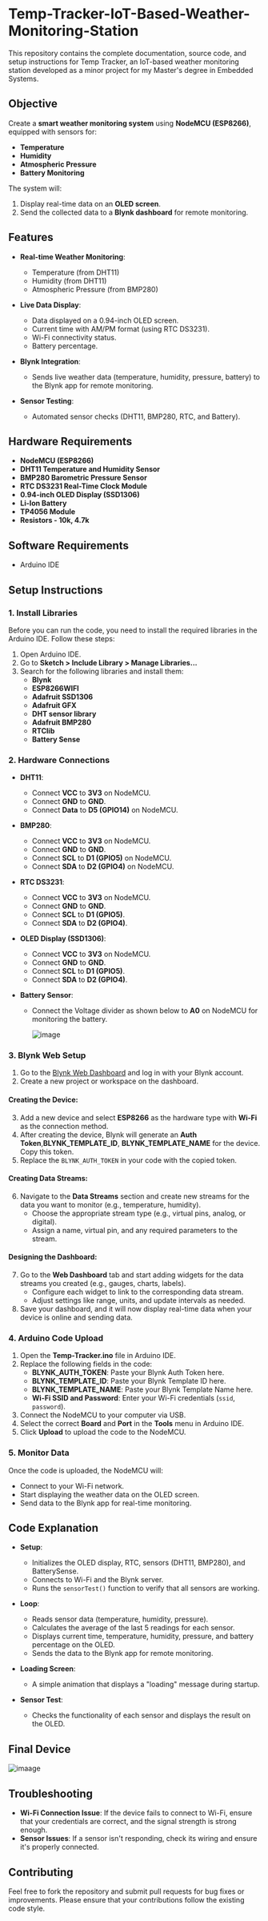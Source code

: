 # Temp-Tracker-IoT-Based-Weather-Monitoring-Station
This repository contains the complete documentation, source code, and setup instructions for Temp Tracker, an IoT-based weather monitoring station developed as a minor project for my Master's degree in Embedded Systems.

## Objective  

Create a **smart weather monitoring system** using **NodeMCU (ESP8266)**, equipped with sensors for:  
- **Temperature**  
- **Humidity**  
- **Atmospheric Pressure**  
- **Battery Monitoring**  

The system will:  
1. Display real-time data on an **OLED screen**.  
2. Send the collected data to a **Blynk dashboard** for remote monitoring.  

## Features

- **Real-time Weather Monitoring**:
  - Temperature (from DHT11)
  - Humidity (from DHT11)
  - Atmospheric Pressure (from BMP280)
  
- **Live Data Display**:
  - Data displayed on a 0.94-inch OLED screen.
  - Current time with AM/PM format (using RTC DS3231).
  - Wi-Fi connectivity status.
  - Battery percentage.

- **Blynk Integration**:
  - Sends live weather data (temperature, humidity, pressure, battery) to the Blynk app for remote monitoring.

- **Sensor Testing**:
  - Automated sensor checks (DHT11, BMP280, RTC, and Battery).

## Hardware Requirements

- **NodeMCU (ESP8266)**
- **DHT11 Temperature and Humidity Sensor**
- **BMP280 Barometric Pressure Sensor**
- **RTC DS3231 Real-Time Clock Module**
- **0.94-inch OLED Display (SSD1306)**
- **Li-Ion Battery**
- **TP4056 Module**
- **Resistors - 10k, 4.7k**


## Software Requirements

- Arduino IDE

## Setup Instructions

### 1. Install Libraries
Before you can run the code, you need to install the required libraries in the Arduino IDE. Follow these steps:

1. Open Arduino IDE.
2. Go to **Sketch > Include Library > Manage Libraries...**
3. Search for the following libraries and install them:
   - **Blynk**
   - **ESP8266WIFI**
   - **Adafruit SSD1306**
   - **Adafruit GFX**
   - **DHT sensor library**
   - **Adafruit BMP280**
   - **RTClib**
   - **Battery Sense**

### 2. Hardware Connections

- **DHT11**:
  - Connect **VCC** to **3V3** on NodeMCU.
  - Connect **GND** to **GND**.
  - Connect **Data** to **D5 (GPIO14)** on NodeMCU.

- **BMP280**:
  - Connect **VCC** to **3V3** on NodeMCU.
  - Connect **GND** to **GND**.
  - Connect **SCL** to **D1 (GPIO5)** on NodeMCU.
  - Connect **SDA** to **D2 (GPIO4)** on NodeMCU.

- **RTC DS3231**:
  - Connect **VCC** to **3V3** on NodeMCU.
  - Connect **GND** to **GND**.
  - Connect **SCL** to **D1 (GPIO5)**.
  - Connect **SDA** to **D2 (GPIO4)**.

- **OLED Display (SSD1306)**:
  - Connect **VCC** to **3V3** on NodeMCU.
  - Connect **GND** to **GND**.
  - Connect **SCL** to **D1 (GPIO5)**.
  - Connect **SDA** to **D2 (GPIO4)**.

- **Battery Sensor**:
  - Connect the Voltage divider as shown below to **A0** on NodeMCU for monitoring the battery.
 
    ![image](https://github.com/user-attachments/assets/2b396435-270f-4f8d-aa90-b5ea23f769f1)


### 3. Blynk Web Setup

1. Go to the [Blynk Web Dashboard](https://blynk.cloud/) and log in with your Blynk account.  
2. Create a new project or workspace on the dashboard.  

#### Creating the Device:
3. Add a new device and select **ESP8266** as the hardware type with **Wi-Fi** as the connection method.  
4. After creating the device, Blynk will generate an **Auth Token**,**BLYNK_TEMPLATE_ID**, **BLYNK_TEMPLATE_NAME** for the device. Copy this token.  
5. Replace the `BLYNK_AUTH_TOKEN` in your code with the copied token.  

#### Creating Data Streams:
6. Navigate to the **Data Streams** section and create new streams for the data you want to monitor (e.g., temperature, humidity).  
   - Choose the appropriate stream type (e.g., virtual pins, analog, or digital).  
   - Assign a name, virtual pin, and any required parameters to the stream.  

#### Designing the Dashboard:
7. Go to the **Web Dashboard** tab and start adding widgets for the data streams you created (e.g., gauges, charts, labels).  
   - Configure each widget to link to the corresponding data stream.  
   - Adjust settings like range, units, and update intervals as needed.  
8. Save your dashboard, and it will now display real-time data when your device is online and sending data.  

### 4. Arduino Code Upload

1. Open the **Temp-Tracker.ino** file in Arduino IDE.
2. Replace the following fields in the code:
   - **BLYNK_AUTH_TOKEN**: Paste your Blynk Auth Token here.
   - **BLYNK_TEMPLATE_ID**: Paste your Blynk Template ID here.
   - **BLYNK_TEMPLATE_NAME**: Paste your Blynk Template Name here.
   - **Wi-Fi SSID and Password**: Enter your Wi-Fi credentials (`ssid`, `password`).
3. Connect the NodeMCU to your computer via USB.
4. Select the correct **Board** and **Port** in the **Tools** menu in Arduino IDE.
5. Click **Upload** to upload the code to the NodeMCU.

### 5. Monitor Data

Once the code is uploaded, the NodeMCU will:
- Connect to your Wi-Fi network.
- Start displaying the weather data on the OLED screen.
- Send data to the Blynk app for real-time monitoring.

## Code Explanation

- **Setup**:
  - Initializes the OLED display, RTC, sensors (DHT11, BMP280), and BatterySense.
  - Connects to Wi-Fi and the Blynk server.
  - Runs the `sensorTest()` function to verify that all sensors are working.
  
- **Loop**:
  - Reads sensor data (temperature, humidity, pressure).
  - Calculates the average of the last 5 readings for each sensor.
  - Displays current time, temperature, humidity, pressure, and battery percentage on the OLED.
  - Sends the data to the Blynk app for remote monitoring.
  
- **Loading Screen**:
  - A simple animation that displays a "loading" message during startup.

- **Sensor Test**:
  - Checks the functionality of each sensor and displays the result on the OLED.
## Final Device
![imaage](https://github.com/omjiverma/Temp-Tracker-IoT-Based-Weather-Monitoring-Station/blob/main/final%20Device.png)

## Troubleshooting

- **Wi-Fi Connection Issue**: If the device fails to connect to Wi-Fi, ensure that your credentials are correct, and the signal strength is strong enough.
- **Sensor Issues**: If a sensor isn't responding, check its wiring and ensure it's properly connected.

## Contributing

Feel free to fork the repository and submit pull requests for bug fixes or improvements. Please ensure that your contributions follow the existing code style.


